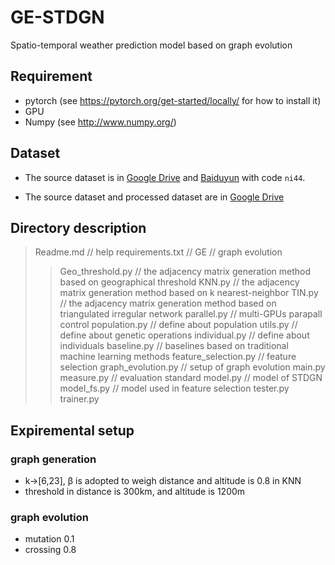 # GE-STDGN
 Spatio-temporal weather prediction model based on graph evolution
## Requirement
* pytorch (see https://pytorch.org/get-started/locally/ for how to install it)
* GPU
* Numpy (see http://www.numpy.org/)

## Dataset

* The source dataset is in [Google Drive](https://drive.google.com/file/d/1R6hS5VAgjJQ_wu8i5qoLjIxY0BG7RD1L/view) and [Baiduyun](https://drive.google.com/file/d/1R6hS5VAgjJQ_wu8i5qoLjIxY0BG7RD1L/view) with code `ni44`.

* The source dataset and processed dataset are in [Google Drive](https://drive.google.com/drive/folders/1dWsPYqnkNcZi4s4WDTDAnOI359Lot2YE?usp=sharing)


## Directory description

> Readme.md                   // help
> requirements.txt            // 
> GE                          // graph evolution
>> Geo_threshold.py           // the adjacency matrix generation method based on geographical threshold
>> KNN.py                     // the adjacency matrix generation method based on k nearest-neighbor 
>> TIN.py                     // the adjacency matrix generation method based on triangulated irregular network
>> parallel.py                // multi-GPUs parapall control
>> population.py              // define about population
>> utils.py                   // define about genetic operations
>> individual.py              // define about individuals
> baseline.py                 // baselines based on traditional machine learning methods
> feature_selection.py        // feature selection
> graph_evolution.py          // setup of graph evolution
> main.py
> measure.py                  // evaluation standard
> model.py                    // model of STDGN
> model_fs.py                 // model used in feature selection
> tester.py
> trainer.py

## Expiremental setup

### graph generation
* k->[6,23], β is adopted to weigh distance and altitude is 0.8 in KNN
* threshold in distance is 300km, and altitude is 1200m

### graph evolution 
* mutation 0.1
* crossing 0.8


 
